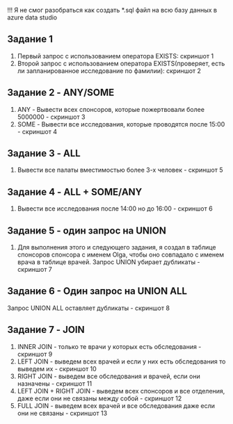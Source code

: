 !!! Я не смог разобраться как создать *.sql файл на всю базу данных в azure data studio

## Задание 1
1. Первый запрос с использованием оператора EXISTS: скриншот 1
2. Второй запрос с использованием оператора EXISTS(проверяет, есть ли запланированное исследование по фамилии): скриншот 2



## Задание 2 - ANY/SOME 
1. ANY  - Вывести всех спонсоров, которые пожертвовали более 5000000 - скриншот 3
2. SOME -  Вывести все исследования, которые проводятся после 15:00  - скриншот 4



## Задание 3 - ALL
1. Вывести все палаты вместимостью более 3-х человек - скриншот 5



## Задание 4 - ALL + SOME/ANY 
1. Вывести все исследования после 14:00 но до 16:00 - скриншот 6


## Задание 5 - один запрос на UNION
1. Для выполнения этого и следующего задания, я создал в таблице спонсоров спонсора с именем Olga, чтобы оно совпадало
с именем врача в таблице врачей. 
Запрос UNION убирает дубликаты - скриншот 7


## Задание 6 - Один запрос на UNION ALL
Запрос UNION ALL оставляет дубликаты - скриншот 8



## Задание 7 - JOIN
1. INNER JOIN - только те врачи у которых есть обследования - скриншот 9
2. LEFT JOIN - выведем всех врачей и если у них есть обследования то выведем их - скриншот 10
3. RIGHT JOIN - выведем все обследования и врачей, если они назначены - скриншот 11
4. LEFT JOIN + RIGHT JOIN - выведем всех спонсоров и все отделения, даже если они не связаны между собой - скриншот 12
5. FULL JOIN - выведем всех врачей и все обследования даже если они не связаны - скриншот 13
